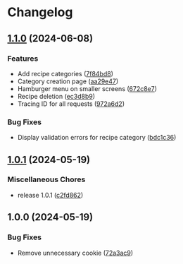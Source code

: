 # Changelog

## [1.1.0](https://github.com/cdriehuys/recipes/compare/v1.0.1...v1.1.0) (2024-06-08)


### Features

* Add recipe categories ([7f84bd8](https://github.com/cdriehuys/recipes/commit/7f84bd87c2ad152be57dda74f4f5369f924f982b))
* Category creation page ([aa29e47](https://github.com/cdriehuys/recipes/commit/aa29e4726ac2aef2bda991cf2c0e4c5aa5b40d8c))
* Hamburger menu on smaller screens ([672c8e7](https://github.com/cdriehuys/recipes/commit/672c8e76037ef840c08e497e421176bb9f6e5d84))
* Recipe deletion ([ec3d8b9](https://github.com/cdriehuys/recipes/commit/ec3d8b94bd45a4841d409bbbcc6eeb26694fa93e))
* Tracing ID for all requests ([972a6d2](https://github.com/cdriehuys/recipes/commit/972a6d23b4b0c856f97cb2af045bd9d1155e8743))


### Bug Fixes

* Display validation errors for recipe category ([bdc1c36](https://github.com/cdriehuys/recipes/commit/bdc1c36e29c117b712b7fa7af4206e08fce28dc4))

## [1.0.1](https://github.com/cdriehuys/recipes/compare/v1.0.0...v1.0.1) (2024-05-19)


### Miscellaneous Chores

* release 1.0.1 ([c2fd862](https://github.com/cdriehuys/recipes/commit/c2fd86251ae256d749d299f18bf3fa60377c85df))

## 1.0.0 (2024-05-19)


### Bug Fixes

* Remove unnecessary cookie ([72a3ac9](https://github.com/cdriehuys/recipes/commit/72a3ac9a32d88628f2245b0bec4f0ddf9bee947a))
